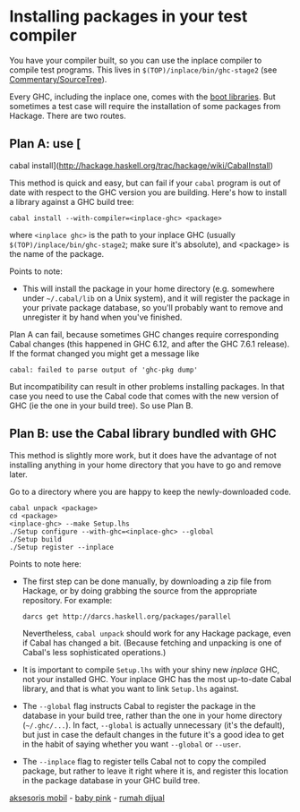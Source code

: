 # Installing packages in your test compiler



You have your compiler built, so you can use the inplace compiler to compile test programs.  This lives in `$(TOP)/inplace/bin/ghc-stage2` (see [Commentary/SourceTree](commentary/source-tree)).  



Every GHC, including the inplace one, comes with the [boot libraries](commentary/libraries).  But sometimes a test case will require the installation of some packages from Hackage.  There are two routes.


## Plan A: use [
cabal install](http://hackage.haskell.org/trac/hackage/wiki/CabalInstall)



This method is quick and easy, but can fail if your `cabal` program is out of date with respect to the GHC version you are building.  Here's how to install a library against a GHC build tree:


```wiki
cabal install --with-compiler=<inplace-ghc> <package>
```


where `<inplace ghc>` is the path to your inplace GHC (usually `$(TOP)/inplace/bin/ghc-stage2`; make sure it's absolute), and \<package\> is the name of the package.



Points to note:


- This will install the package in your home directory (e.g. somewhere under `~/.cabal/lib` on a Unix system), and it will register the package in your private package database, so you'll probably want to remove and unregister it by hand when you've finished.


Plan A can fail, because sometimes GHC changes require corresponding Cabal changes (this happened in GHC 6.12, and after the GHC 7.6.1 release). If the format changed you might get a message like


```wiki
cabal: failed to parse output of 'ghc-pkg dump'
```


But incompatibility can result in other problems installing packages. In that case you need to use the Cabal code that comes with the new version of GHC (ie the one in your build tree).  So use Plan B.


## Plan B: use the Cabal library bundled with GHC



This method is slightly more work, but it does have the advantage of not installing anything in your home directory that you have to go and remove later.



Go to a directory where you are happy to keep the newly-downloaded code.


```wiki
cabal unpack <package>
cd <package>
<inplace-ghc> --make Setup.lhs
./Setup configure --with-ghc=<inplace-ghc> --global
./Setup build
./Setup register --inplace
```


Points to note here:


- The first step can be done manually, by downloading a zip file from Hackage, or by doing grabbing the source from the appropriate repository.  For example:

  ```wiki
  darcs get http://darcs.haskell.org/packages/parallel
  ```

  Nevertheless, `cabal unpack` should work for any Hackage package, even if Cabal has changed a bit.  (Because fetching and unpacking is one of Cabal's less sophisticated operations.)

- It is important to compile `Setup.lhs` with your shiny new *inplace* GHC, not your installed GHC.  Your inplace GHC has the most up-to-date Cabal library, and that is what you want to link `Setup.lhs` against.

- The `--global` flag instructs Cabal to register the package in the database in your build tree, rather than the one in your home directory (`~/.ghc/...`).  In fact, `--global` is actually unnecessary (it's the default), but just in case the default changes in the future it's a good idea to get in the habit of saying whether you want `--global` or `--user`.


 


- The `--inplace` flag to register tells Cabal not to copy the compiled package, but rather to leave it right where it is, and register this location in the package database in your GHC build tree.


[ aksesoris mobil](http://www.detikauto.com/) - [
baby pink](http://www.grosir-kosmetik.com/6-baby-pink-cream-pemutih-kulit) - [
rumah dijual](http://www.propertykita.com/rumah.html)


